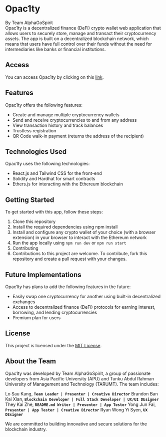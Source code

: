 # Opac1ty
By Team AlphaGoSpirit <br />
Opac1ty is a decentralized finance (DeFi) crypto wallet web application that allows users to securely store, manage and transact their cryptocurrency assets. The app is built on a decentralized blockchain network, which means that users have full control over their funds without the need for intermediaries like banks or financial institutions.

## Access
You can access Opac1ty by clicking on this [link](https://blockchainapp-4e293.web.app/).

## Features
Opac1ty offers the following features:
- Create and manage multiple cryptocurrency wallets
- Send and receive cryptocurrencies to and from any address
- View transaction history and track balances
- Trustless registration
- QR Code walk-in payment (returns the address of the recipient)

## Technologies Used
Opac1ty uses the following technologies:
- React.js and Tailwind CSS for the front-end
- Solidity and Hardhat for smart contracts
- Ethers.js for interacting with the Ethereum blockchain

## Getting Started
To get started with this app, follow these steps:
1. Clone this repository
2. Install the required dependencies using npm install
3. Install and configure any crypto wallet of your choice (with a browser extension) in your browser to interact with the Ethereum network
4. Run the app locally using `npm run dev` or `npm run start`
5. Contributing
6. Contributions to this project are welcome. To contribute, fork this repository and create a pull request with your changes.

## Future Implementations
Opac1ty has plans to add the following features in the future:
- Easily swap one cryptocurrency for another using built-in decentralized exchanges
- Access to decentralized finance (DeFi) protocols for earning interest, borrowing, and lending cryptocurrencies
- Premium plan for users

## License
This project is licensed under the [MIT License](https://opensource.org/licenses/MIT).

## About the Team
Opac1ty was developed by Team AlphaGoSpirit, a group of passionate developers from Asia Pacific University (APU) and Tunku Abdul Rahman University of Management and Technology (TARUMT). The team includes:

Lo Sau Kang, **`Team Leader | Presenter | Creative Director`**
Brandon Ban Kai Xian, **`Blockchain Developer | Full Stack Developer | UX/UI DEsigner`**
They Kai Zhe, **`README.md Writer | Presenter | App Tester`**
Yong Jun Fai, **`Presenter | App Tester | Creative Director`**
Ryan Wong Yi Syen, **`UX DEsigner`**

We are committed to building innovative and secure solutions for the blockchain industry.